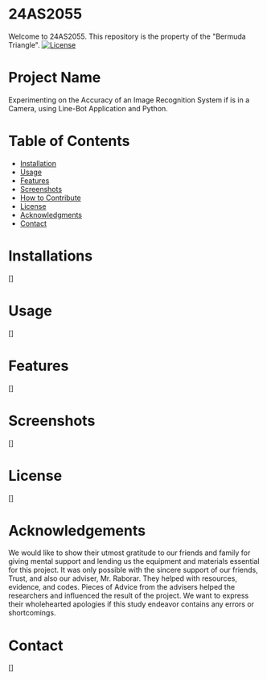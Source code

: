 # 24AS2055
Welcome to 24AS2055.
This repository is the property of the "Bermuda Triangle".
[![License](https://img.shields.io/badge/License-MIT-blue.svg)](https://opensource.org/licenses/MIT)

# Project Name
Experimenting on the Accuracy of an Image Recognition System if is in a Camera, using Line-Bot Application and Python.

# Table of Contents

- [Installation](#installation)
- [Usage](#usage)
- [Features](#features)
- [Screenshots](#screenshots)
- [How to Contribute](#how-to-contribute)
- [License](#license)
- [Acknowledgments](#acknowledgments)
- [Contact](#contact)

# Installations
[]

# Usage
[]

# Features
[]

# Screenshots
[]

# License
[]

# Acknowledgements
We would like to show their utmost gratitude to our friends and family for giving mental support and lending us the equipment and materials essential for this project. It was only possible with the sincere support of our friends, Trust, and also our adviser, Mr. Raborar. They helped with resources, evidence, and codes. Pieces of Advice from the advisers helped the researchers and influenced the result of the project. We want to express their wholehearted apologies if this study endeavor contains any errors or shortcomings. 


# Contact
[]
